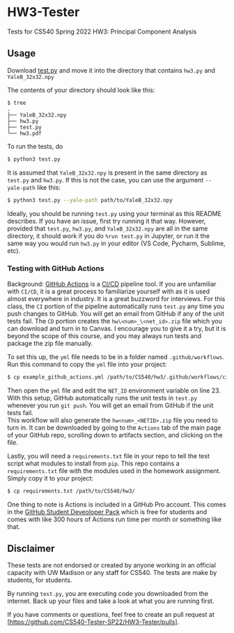 # HW3-Tester

Tests for CS540 Spring 2022 HW3: Principal Component Analysis 

## Usage

Download [test.py](test.py) and move it into the directory that contains `hw3.py` and `YaleB_32x32.npy`

The contents of your directory should look like this:

```shell
$ tree
.
├── YaleB_32x32.npy
├── hw3.py
├── test.py
└── hw3.pdf
```

To run the tests, do

```python
$ python3 test.py
```

It is assumed that `YaleB_32x32.npy` is present in the same directory as `test.py` and `hw3.py`. If this is not the case, you can use the argument `--yale-path` like this:

```bash
$ python3 test.py --yale-path path/to/YaleB_32x32.npy
```

Ideally, you should be running `test.py` using your terminal as this README describes. If you have an issue, first try running it that way. However, provided that `test.py`, `hw3.py`, and `YaleB_32x32.npy` are all in the same directory, it should work if you do `%run test.py` in Jupyter, or run it the same way you would run `hw3.py` in your editor (VS Code, Pycharm, Sublime, etc).

### Testing with GitHub Actions

Background: [GitHub Actions](https://github.com/features/actions) is a [CI/CD](https://www.atlassian.com/continuous-delivery/principles/continuous-integration-vs-delivery-vs-deployment) pipeline tool.  If you are unfamiliar with `CI/CD`, it is a great process to familiarize yourself with as it is used almost everywhere in industry.  It is a great buzzword for interviews.  For this class, the `CI` portion of the pipeline automatically runs `test.py` any time you push changes to GitHub.  You will get an email from GitHub if any of the unit tests fail.  The `CD` portion creates the `hw\<num>_\<net_id>.zip` file which you can download and turn in to Canvas.  I encourage you to give it a try, but it is beyond the scope of this course, and you may always run tests and package the zip file manually.

To set this up, the `yml` file needs to be in a folder named `.github/workflows`.  Run this command to copy the `yml` file into your project:

```bash
$ cp example_github_actions.yml /path/to/CS540/hw3/.github/workflows/ci.yml
```

Then open the `yml` file and edit the `NET_ID` environment variable on line 23.  With this setup, GitHub automatically runs the unit tests in `test.py` whenever you run `git push`.  You will get an email from GitHub if the unit tests fail.  
This workflow will also generate the `hw<num>_<NETID>.zip` file you need to turn in.  It can be downloaded by going to the `Actions` tab of the main page of your GitHub repo, scrolling down to artifacts section, and clicking on the file.

Lastly, you will need a `requirements.txt` file in your repo to tell the test script what modules to install from `pip`.  This repo contains a `requirements.txt` file with the modules used in the homework assignment.  Simply copy it to your project:

```bash
$ cp requirements.txt /path/to/CS540/hw3/
```

One thing to note is Actions is included in a GitHub Pro account.  This comes in the [GitHub Student Deveoloper Pack](https://education.github.com/pack) which is free for students and comes with like 300 hours of Actions run time per month or something like that.

## Disclaimer

These tests are not endorsed or created by anyone working in an official capacity with UW Madison or any staff for CS540. The tests are make by students, for students.

By running `test.py`, you are executing code you downloaded from the internet. Back up your files and take a look at what you are running first.

If you have comments or questions, feel free to create an pull request at [https://github.com/CS540-Tester-SP22/HW3-Tester/pulls]. 
